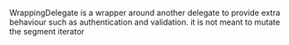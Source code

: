 WrappingDelegate is a wrapper around another delegate to provide extra behaviour such as authentication and validation. it is not meant to mutate the segment iterator